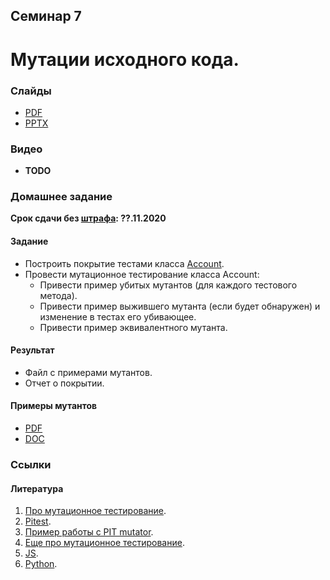 Семинар 7
--

# Мутации исходного кода.

### Слайды

* [PDF](Seminar07.pdf)
* [PPTX](Seminar07.pptx)


### Видео

* __TODO__

### Домашнее задание

__Срок сдачи без [штрафа](../../grading.md): ??.11.2020__

#### Задание 

* Построить покрытие тестами класса [Account](../seminar06/index.md).
* Провести мутационное тестирование класса Account:
   * Привести пример убитых мутантов (для каждого тестового метода).
   * Привести пример выжившего мутанта (если будет обнаружен) и изменение в тестах его убивающее.
   * Привести пример эквивалентного мутанта.

#### Результат

* Файл с примерами мутантов.
* Отчет о покрытии.

#### Примеры мутантов

* [PDF](Mutants_Example.pdf)
* [DOC](Mutants_Example.doc)


### Ссылки

#### Литература

1. [Про мутационное тестирование](https://habr.com/ru/post/334394/).
1. [Pitest](https://pitest.org).
1. [Пример работы с PIT mutator](https://habr.com/ru/post/139337/).
1. [Еще про мутационное тестирование](http://getbug.ru/mutatsionnoe-testirovanie-na-prostom-primere/).
1. [JS](https://habr.com/ru/post/341094/).
1. [Python](https://habr.com/ru/company/vdsina/blog/512630/).
